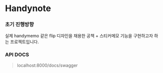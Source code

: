# Handynote

### 초기 진행방향
실제 handymemo 같은 flip 디자인을 채용한 공책 + 스티커메모 기능을 구현하고자 하는 프로젝트입니다.

### API DOCS
> localhost:8000/docs/swagger

